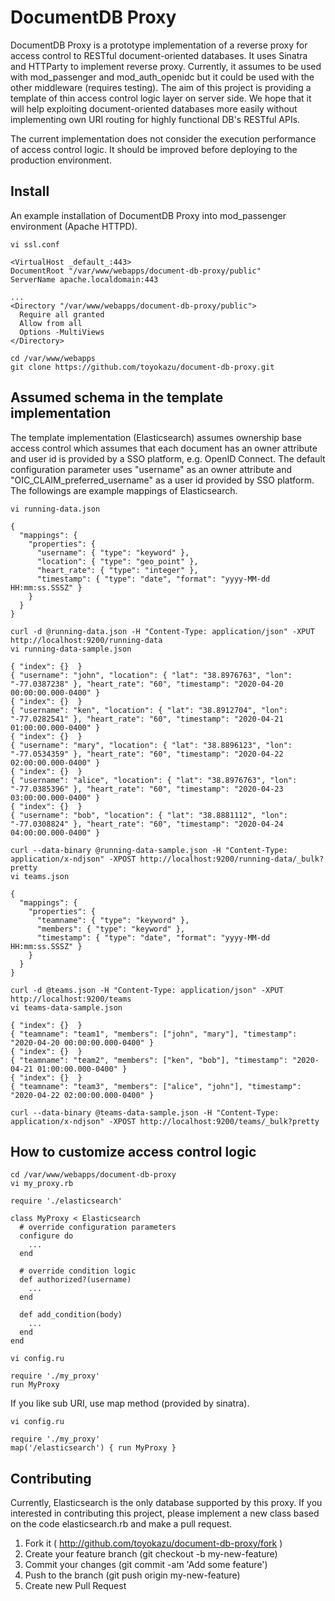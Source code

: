 # DocumentDB Proxy

DocumentDB Proxy is a prototype implementation of a reverse proxy for access control to RESTful document-oriented databases. It uses Sinatra and HTTParty to implement reverse proxy. Currently, it assumes to be used with mod\_passenger and mod\_auth\_openidc but it could be used with the other middleware (requires testing). The aim of this project is providing a template of thin access control logic layer on server side. We hope that it will help exploiting document-oriented databases more easily without implementing own URI routing for highly functional DB's RESTful APIs.

The current implementation does not consider the execution performance of access control logic. It should be improved before deploying to the production environment.


## Install

An example installation of DocumentDB Proxy into mod_passenger environment (Apache HTTPD).

```
vi ssl.conf
```
```
<VirtualHost _default_:443>
DocumentRoot "/var/www/webapps/document-db-proxy/public"
ServerName apache.localdomain:443

...
<Directory "/var/www/webapps/document-db-proxy/public">
  Require all granted
  Allow from all
  Options -MultiViews
</Directory>
```

```
cd /var/www/webapps
git clone https://github.com/toyokazu/document-db-proxy.git
```


## Assumed schema in the template implementation

The template implementation (Elasticsearch) assumes ownership base access control which assumes that each document has an owner attribute and user id is provided by a SSO platform, e.g. OpenID Connect. The default configuration parameter uses "username" as an owner attribute and "OIC_CLAIM_preferred_username" as a user id provided by SSO platform. The followings are example mappings of Elasticsearch.

```
vi running-data.json
```
```
{
  "mappings": {
    "properties": {
      "username": { "type": "keyword" },
      "location": { "type": "geo_point" },
      "heart_rate": { "type": "integer" },
      "timestamp": { "type": "date", "format": "yyyy-MM-dd HH:mm:ss.SSSZ" }
    }
  }
}
```
```
curl -d @running-data.json -H "Content-Type: application/json" -XPUT http://localhost:9200/running-data
vi running-data-sample.json
```
```
{ "index": {}  }
{ "username": "john", "location": { "lat": "38.8976763", "lon": "-77.0387238" }, "heart_rate": "60", "timestamp": "2020-04-20 00:00:00.000-0400" }
{ "index": {}  }
{ "username": "ken", "location": { "lat": "38.8912704", "lon": "-77.0282541" }, "heart_rate": "60", "timestamp": "2020-04-21 01:00:00.000-0400" }
{ "index": {}  }
{ "username": "mary", "location": { "lat": "38.8896123", "lon": "-77.0534359" }, "heart_rate": "60", "timestamp": "2020-04-22 02:00:00.000-0400" }
{ "index": {}  }
{ "username": "alice", "location": { "lat": "38.8976763", "lon": "-77.0385396" }, "heart_rate": "60", "timestamp": "2020-04-23 03:00:00.000-0400" }
{ "index": {}  }
{ "username": "bob", "location": { "lat": "38.8881112", "lon": "-77.0308824" }, "heart_rate": "60", "timestamp": "2020-04-24 04:00:00.000-0400" }
```

```
curl --data-binary @running-data-sample.json -H "Content-Type: application/x-ndjson" -XPOST http://localhost:9200/running-data/_bulk?pretty
vi teams.json
```
```
{
  "mappings": {
    "properties": {
      "teamname": { "type": "keyword" },
      "members": { "type": "keyword" },
      "timestamp": { "type": "date", "format": "yyyy-MM-dd HH:mm:ss.SSSZ" }
    }
  }
}
```
```
curl -d @teams.json -H "Content-Type: application/json" -XPUT http://localhost:9200/teams
vi teams-data-sample.json
```
```
{ "index": {}  }
{ "teamname": "team1", "members": ["john", "mary"], "timestamp": "2020-04-20 00:00:00.000-0400" }
{ "index": {}  }
{ "teamname": "team2", "members": ["ken", "bob"], "timestamp": "2020-04-21 01:00:00.000-0400" }
{ "index": {}  }
{ "teamname": "team3", "members": ["alice", "john"], "timestamp": "2020-04-22 02:00:00.000-0400" }
```
```
curl --data-binary @teams-data-sample.json -H "Content-Type: application/x-ndjson" -XPOST http://localhost:9200/teams/_bulk?pretty
```


## How to customize access control logic

```
cd /var/www/webapps/document-db-proxy
vi my_proxy.rb
```
```
require './elasticsearch'

class MyProxy < Elasticsearch
  # override configuration parameters
  configure do
    ...
  end

  # override condition logic
  def authorized?(username)
    ...
  end

  def add_condition(body)
    ...
  end 
end
```

```
vi config.ru
```
```
require './my_proxy'
run MyProxy
```

If you like sub URI, use map method (provided by sinatra).


```
vi config.ru
```
```
require './my_proxy'
map('/elasticsearch') { run MyProxy }
```


## Contributing

Currently, Elasticsearch is the only database supported by this proxy. If you interested in contributing this project, please implement a new class based on the code elasticsearch.rb and make a pull request.

1. Fork it ( http://github.com/toyokazu/document-db-proxy/fork )
2. Create your feature branch (git checkout -b my-new-feature)
3. Commit your changes (git commit -am 'Add some feature')
4. Push to the branch (git push origin my-new-feature)
5. Create new Pull Request
